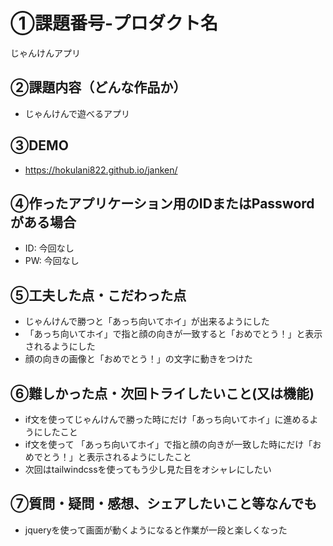 # ①課題番号-プロダクト名

じゃんけんアプリ

## ②課題内容（どんな作品か）

- じゃんけんで遊べるアプリ

## ③DEMO
- https://hokulani822.github.io/janken/

## ④作ったアプリケーション用のIDまたはPasswordがある場合

- ID: 今回なし
- PW: 今回なし

## ⑤工夫した点・こだわった点

- じゃんけんで勝つと「あっち向いてホイ」が出来るようにした
- 「あっち向いてホイ」で指と顔の向きが一致すると「おめでとう！」と表示されるようにした
- 顔の向きの画像と「おめでとう！」の文字に動きをつけた

## ⑥難しかった点・次回トライしたいこと(又は機能)

- if文を使ってじゃんけんで勝った時にだけ「あっち向いてホイ」に進めるようにしたこと
- if文を使って 「あっち向いてホイ」で指と顔の向きが一致した時にだけ「おめでとう！」と表示されるようにしたこと
- 次回はtailwindcssを使ってもう少し見た目をオシャレにしたい

## ⑦質問・疑問・感想、シェアしたいこと等なんでも

- jqueryを使って画面が動くようになると作業が一段と楽しくなった

